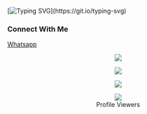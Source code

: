 [![Typing SVG](https://readme-typing-svg.herokuapp.com?font=Rockstar-ExtraBold&color=00FFFF&lines=Hi!!+I+am+Raveesha+Shaminda.;I'm+currently+learning+JAVASCRIPT.)](https://git.io/typing-svg)
<h3>Connect With Me</h3>

<a href="https://api.whatsapp.com/send?phone=94756024770&text=Hello!!!">Whatsapp</a><br>




<p align="center"> <a href="https://github.com/Raveesha-Shaminda"><img src="https://github-profile-trophy.vercel.app/?username=Raveesha-Shaminda&no-bg=true&no-frame=false&theme=algolia"></a><//github-readme-streak-stats.herokuapp.com?user=sanuwaofficial&theme=github-dark-blue&hide_border=false&background=DDD9DA00&stroke=00AEFF&fire=00AEFF&ring=00AEFF&currStreakNum=00AEFF&currStreakLabel=00AEFF&sideLabels=00AEFF&dates=00AEFF&sideNums=00AEFF"></a></p>
<p align="center"> <a href="https://github.com/Raveesha-Shaminda"><img src="https://github-readme-stats.vercel.app/api?username=Raveesha-Shaminda&theme=algolia&bg_color=DDD9DA00&text_color=00AEFF&show_icons=TRUE&icon_color=00AEFF" > </a> </p>
<p align="center"> <a href="https://github.com/Raveesha-Shaminda"><img src="https://github-readme-stats.vercel.app/api/top-langs/?username=Raveesha-Shaminda&hide=css,html&theme=algolia&bg_color=DDD9DA00&text_color=00AEFF" > </a> </p>






<div align="center"><img src="https://profile-counter.glitch.me/Raveesha-Shaminda/count.svg" /><br>Profile Viewers</div>
